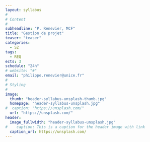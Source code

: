 ```yaml
---
layout: syllabus
#
# Content
#
subheadline: "P. Renevier, MCF"
title: "Gestion de projet"
teaser: "teaser"
categories:
  - S2
tags:
  - REQ
ects: 3
schedule: "24h"
# website: "#"
email: "philippe.renevier@unice.fr"
#
# Styling
#
image:
  thumb: "header-syllabus-unsplash-thumb.jpg"
  homepage: "header-syllabus-unsplash.jpg"
#  caption: "https://unsplash.com/"
  url: "https://unsplash.com/"
header:
  image_fullwidth: "header-syllabus-unsplash.jpg"
#    caption: This is a caption for the header image with link
  caption_url: https://unsplash.com/  
---
```



